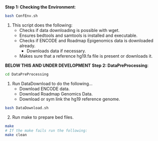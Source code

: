 **Step 1: Checking the Environment**:
```bash
bash ConfEnv.sh
```
1. This script does the following:
   - Checks if data downloading is possible with wget.
   - Ensures bedtools and samtools is installed and executable.
   - Checks if ENCODE and Roadmap Epigenomics data is downloaded already.
     - Downloads data if necessary.
   - Makes sure that a reference hg19.fa file is present or downloads it.






**BELOW THIS AND UNDER DEVELOPMENT**
**Step 2: DataPreProcessing**:
```bash
cd DataPreProcessing
```
1. Run DataDownload to do the following...
   - Download ENCODE data.
   - Download Roadmap Genomics Data.
   - Download or sym link the hg19 reference genome.
```bash
bash DataDownload.sh
```
2. Run make to prepare bed files.
```bash
make
# If the make fails run the following:
make clean
```